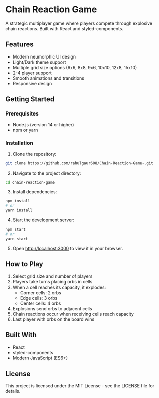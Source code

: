 # Chain Reaction Game

A strategic multiplayer game where players compete through explosive chain reactions. Built with React and styled-components.

## Features

- Modern neumorphic UI design
- Light/Dark theme support
- Multiple grid size options (6x6, 8x8, 9x6, 10x10, 12x8, 15x10)
- 2-4 player support
- Smooth animations and transitions
- Responsive design

## Getting Started

### Prerequisites

- Node.js (version 14 or higher)
- npm or yarn

### Installation

1. Clone the repository:
```bash
git clone https://github.com/rahulgaur608/Chain-Reaction-Game-.git
```

2. Navigate to the project directory:
```bash
cd chain-reaction-game
```

3. Install dependencies:
```bash
npm install
# or
yarn install
```

4. Start the development server:
```bash
npm start
# or
yarn start
```

5. Open [http://localhost:3000](http://localhost:3000) to view it in your browser.

## How to Play

1. Select grid size and number of players
2. Players take turns placing orbs in cells
3. When a cell reaches its capacity, it explodes:
   - Corner cells: 2 orbs
   - Edge cells: 3 orbs
   - Center cells: 4 orbs
4. Explosions send orbs to adjacent cells
5. Chain reactions occur when receiving cells reach capacity
6. Last player with orbs on the board wins

## Built With

- React
- styled-components
- Modern JavaScript (ES6+)

## License

This project is licensed under the MIT License - see the LICENSE file for details.
